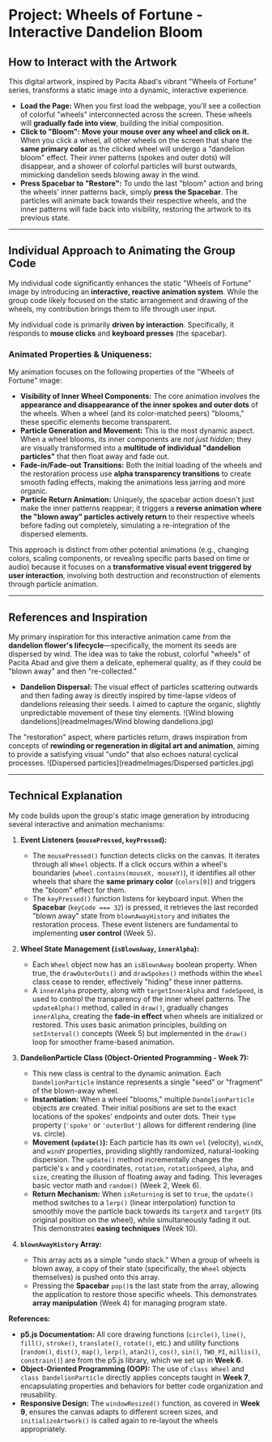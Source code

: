 # Project: Wheels of Fortune - Interactive Dandelion Bloom

## How to Interact with the Artwork

This digital artwork, inspired by Pacita Abad's vibrant "Wheels of Fortune" series, transforms a static image into a dynamic, interactive experience.

* **Load the Page:** When you first load the webpage, you'll see a collection of colorful "wheels" interconnected across the screen. These wheels will **gradually fade into view**, building the initial composition.
* **Click to "Bloom":** **Move your mouse over any wheel and click on it.** When you click a wheel, all other wheels on the screen that share the **same primary color** as the clicked wheel will undergo a "dandelion bloom" effect. Their inner patterns (spokes and outer dots) will disappear, and a shower of colorful particles will burst outwards, mimicking dandelion seeds blowing away in the wind.
* **Press Spacebar to "Restore":** To undo the last "bloom" action and bring the wheels' inner patterns back, simply **press the Spacebar**. The particles will animate back towards their respective wheels, and the inner patterns will fade back into visibility, restoring the artwork to its previous state.

---

## Individual Approach to Animating the Group Code

My individual code significantly enhances the static "Wheels of Fortune" image by introducing an **interactive, reactive animation system**. While the group code likely focused on the static arrangement and drawing of the wheels, my contribution brings them to life through user input.

My individual code is primarily **driven by interaction**. Specifically, it responds to **mouse clicks** and **keyboard presses** (the spacebar).

### Animated Properties & Uniqueness:

My animation focuses on the following properties of the "Wheels of Fortune" image:

* **Visibility of Inner Wheel Components:** The core animation involves the **appearance and disappearance of the inner spokes and outer dots** of the wheels. When a wheel (and its color-matched peers) "blooms," these specific elements become transparent.
* **Particle Generation and Movement:** This is the most dynamic aspect. When a wheel blooms, its inner components are *not just hidden*; they are visually transformed into a **multitude of individual "dandelion particles"** that then float away and fade out.
* **Fade-in/Fade-out Transitions:** Both the initial loading of the wheels and the restoration process use **alpha transparency transitions** to create smooth fading effects, making the animations less jarring and more organic.
* **Particle Return Animation:** Uniquely, the spacebar action doesn't just make the inner patterns reappear; it triggers a **reverse animation where the "blown away" particles actively return** to their respective wheels before fading out completely, simulating a re-integration of the dispersed elements.

This approach is distinct from other potential animations (e.g., changing colors, scaling components, or revealing specific parts based on time or audio) because it focuses on a **transformative visual event triggered by user interaction**, involving both destruction and reconstruction of elements through particle animation.

---

## References and Inspiration

My primary inspiration for this interactive animation came from the **dandelion flower's lifecycle**—specifically, the moment its seeds are dispersed by wind. The idea was to take the robust, colorful "wheels" of Pacita Abad and give them a delicate, ephemeral quality, as if they could be "blown away" and then "re-collected."

* **Dandelion Dispersal:** The visual effect of particles scattering outwards and then fading away is directly inspired by time-lapse videos of dandelions releasing their seeds. I aimed to capture the organic, slightly unpredictable movement of these tiny elements.
![Wind blowing dandelions](readmeImages/Wind blowing dandelions.jpg)


The "restoration" aspect, where particles return, draws inspiration from concepts of **rewinding or regeneration in digital art and animation**, aiming to provide a satisfying visual "undo" that also echoes natural cyclical processes. 
![Dispersed particles](readmeImages/Dispersed particles.jpg) 

---

## Technical Explanation

My code builds upon the group's static image generation by introducing several interactive and animation mechanisms:

1.  **Event Listeners (`mousePressed`, `keyPressed`):**
    * The `mousePressed()` function detects clicks on the canvas. It iterates through all `Wheel` objects. If a click occurs within a wheel's boundaries (`wheel.contains(mouseX, mouseY)`), it identifies all other wheels that share the **same primary color** (`colors[0]`) and triggers the "bloom" effect for them.
    * The `keyPressed()` function listens for keyboard input. When the **Spacebar** (`keyCode === 32`) is pressed, it retrieves the last recorded "blown away" state from `blownAwayHistory` and initiates the restoration process. These event listeners are fundamental to implementing **user control** (Week 5).

2.  **Wheel State Management (`isBlownAway`, `innerAlpha`):**
    * Each `Wheel` object now has an `isBlownAway` boolean property. When true, the `drawOuterDots()` and `drawSpokes()` methods within the `Wheel` class cease to render, effectively "hiding" these inner patterns.
    * A `innerAlpha` property, along with `targetInnerAlpha` and `fadeSpeed`, is used to control the transparency of the inner wheel patterns. The `updateAlpha()` method, called in `draw()`, gradually changes `innerAlpha`, creating the **fade-in effect** when wheels are initialized or restored. This uses basic animation principles, building on `setInterval()` concepts (Week 5) but implemented in the `draw()` loop for smoother frame-based animation.

3.  **DandelionParticle Class (Object-Oriented Programming - Week 7):**
    * This new class is central to the dynamic animation. Each `DandelionParticle` instance represents a single "seed" or "fragment" of the blown-away wheel.
    * **Instantiation:** When a wheel "blooms," multiple `DandelionParticle` objects are created. Their initial positions are set to the exact locations of the spokes' endpoints and outer dots. Their `type` property (`'spoke'` or `'outerDot'`) allows for different rendering (line vs. circle).
    * **Movement (`update()`):** Each particle has its own `vel` (velocity), `windX`, and `windY` properties, providing slightly randomized, natural-looking dispersion. The `update()` method incrementally changes the particle's `x` and `y` coordinates, `rotation`, `rotationSpeed`, `alpha`, and `size`, creating the illusion of floating away and fading. This leverages basic vector math and `random()` (Week 2, Week 6).
    * **Return Mechanism:** When `isReturning` is set to `true`, the `update()` method switches to a `lerp()` (linear interpolation) function to smoothly move the particle back towards its `targetX` and `targetY` (its original position on the wheel), while simultaneously fading it out. This demonstrates **easing techniques** (Week 10).

4.  **`blownAwayHistory` Array:**
    * This array acts as a simple "undo stack." When a group of wheels is blown away, a copy of their state (specifically, the `Wheel` objects themselves) is pushed onto this array.
    * Pressing the **Spacebar** `pop()`s the last state from the array, allowing the application to restore those specific wheels. This demonstrates **array manipulation** (Week 4) for managing program state.


**References:**

* **p5.js Documentation:** All core drawing functions (`circle()`, `line()`, `fill()`, `stroke()`, `translate()`, `rotate()`, etc.) and utility functions (`random()`, `dist()`, `map()`, `lerp()`, `atan2()`, `cos()`, `sin()`, `TWO_PI`, `millis()`, `constrain()`) are from the p5.js library, which we set up in **Week 6**.
* **Object-Oriented Programming (OOP):** The use of `class Wheel` and `class DandelionParticle` directly applies concepts taught in **Week 7**, encapsulating properties and behaviors for better code organization and reusability.
* **Responsive Design:** The `windowResized()` function, as covered in **Week 9**, ensures the canvas adapts to different screen sizes, and `initializeArtwork()` is called again to re-layout the wheels appropriately.



